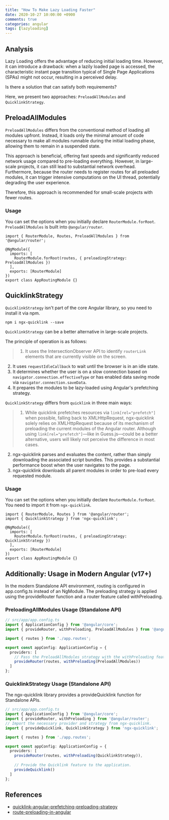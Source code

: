 ```yaml
---
title: "How To Make Lazy Loading Faster"
date: 2020-10-27 10:00:00 +0900
comments: true
categories: angular
tags: [lazyloading]
---
```



## Analysis

Lazy Loading offers the advantage of reducing initial loading time. However, it can introduce a drawback: when a lazily loaded page is accessed, the characteristic instant page transition typical of Single Page Applications (SPAs) might not occur, resulting in a perceived delay.

Is there a solution that can satisfy both requirements?

Here, we present two approaches: `PreloadAllModules` and `QuicklinkStrategy`.

## PreloadAllModules

`PreloadAllModules` differs from the conventional method of loading all modules upfront. Instead, it loads only the minimal amount of code necessary to make all modules runnable during the initial loading phase, allowing them to remain in a suspended state.

This approach is beneficial, offering fast speeds and significantly reduced network usage compared to pre-loading everything. However, in large-scale projects, it can still lead to substantial network overhead. Furthermore, because the router needs to register routes for all preloaded modules, it can trigger intensive computations on the UI thread, potentially degrading the user experience.

Therefore, this approach is recommended for small-scale projects with fewer routes.

### Usage

You can set the options when you initially declare `RouterModule.forRoot`. `PreloadAllModules` is built into `@angular/router`.

```tsx
import { RouterModule, Routes, PreloadAllModules } from '@angular/router';

@NgModule({
  imports: [
    RouterModule.forRoot(routes, { preloadingStrategy: PreloadAllModules })
  ],
  exports: [RouterModule]
})
export class AppRoutingModule {}
```

## QuicklinkStrategy

`QuicklinkStrategy` isn't part of the core Angular library, so you need to install it via npm.

```
npm i ngx-quicklink --save
```

`QuicklinkStrategy` can be a better alternative in large-scale projects.

The principle of operation is as follows:

> 1.  It uses the IntersectionObserver API to identify `routerLink` elements that are currently visible on the screen.
2.  It uses `requestIdleCallback` to wait until the browser is in an idle state.
3.  It determines whether the user is on a slow connection based on `navigator.connection.effectiveType` or has enabled data saving mode via `navigator.connection.saveData`.
4.  It prepares the modules to be lazy-loaded using Angular's prefetching strategy.
> 

`QuicklinkStrategy` differs from `quicklink` in three main ways:

> 1.  While quicklink prefetches resources via `link[rel="prefetch"]` when possible, falling back to XMLHttpRequest, ngx-quicklink solely relies on XMLHttpRequest because of its mechanism of preloading the current modules of the Angular router. Although using `link[rel="prefetch"]`—like in Guess.js—could be a better alternative, users will likely not perceive the difference in most cases.
2.  ngx-quicklink parses and evaluates the content, rather than simply downloading the associated script bundles. This provides a substantial performance boost when the user navigates to the page.
3.  ngx-quicklink downloads all parent modules in order to pre-load every requested module.
> 

### Usage

You can set the options when you initially declare `RouterModule.forRoot`. You need to import it from `ngx-quicklink`.

```tsx
import { RouterModule, Routes } from '@angular/router';
import { QuicklinkStrategy } from 'ngx-quicklink';

@NgModule({
  imports: [
    RouterModule.forRoot(routes, { preloadingStrategy: QuicklinkStrategy })
  ],
  exports: [RouterModule]
})
export class AppRoutingModule {}
```

## Additionally: Usage in Modern Angular (v17+)
In the modern Standalone API environment, routing is configured in app.config.ts instead of an NgModule. The preloading strategy is applied using the provideRouter function and a router feature called withPreloading.

### PreloadingAllModules Usage (Standalone API)

```TypeScript
// src/app/app.config.ts
import { ApplicationConfig } from '@angular/core';
import { provideRouter, withPreloading, PreloadAllModules } from '@angular/router';

import { routes } from './app.routes';

export const appConfig: ApplicationConfig = {
  providers: [
    // Pass the PreloadAllModules strategy with the withPreloading feature.
    provideRouter(routes, withPreloading(PreloadAllModules))
  ]
};
```

### QuicklinkStrategy Usage (Standalone API)
The ngx-quicklink library provides a provideQuicklink function for Standalone APIs.

```TypeScript
// src/app/app.config.ts
import { ApplicationConfig } from '@angular/core';
import { provideRouter, withPreloading } from '@angular/router';
// Import the necessary provider and strategy from ngx-quicklink.
import { provideQuicklink, QuicklinkStrategy } from 'ngx-quicklink';

import { routes } from './app.routes';

export const appConfig: ApplicationConfig = {
  providers: [
    provideRouter(routes, withPreloading(QuicklinkStrategy)),
    
    // Provide the Quicklink feature to the application.
    provideQuicklink()
  ]
};
```

## References

- [quicklink-angular-prefetching-preloading-strategy](https://blog.mgechev.com/2018/12/24/quicklink-angular-prefetching-preloading-strategy/)
- [route-preloading-in-angular](https://web.dev/route-preloading-in-angular/)
